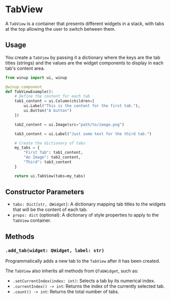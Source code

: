 # TabView

A `TabView` is a container that presents different widgets in a stack, with tabs at the top allowing the user to switch between them.

## Usage

You create a `TabView` by passing it a dictionary where the keys are the tab titles (strings) and the values are the widget components to display in each tab's content area.

```python
from winup import ui, winup

@winup.component
def TabViewExample():
    # Define the content for each tab
    tab1_content = ui.Column(children=[
        ui.Label("This is the content for the first tab."),
        ui.Button("A button")
    ])

    tab2_content = ui.Image(src="path/to/image.png")

    tab3_content = ui.Label("Just some text for the third tab.")

    # Create the dictionary of tabs
    my_tabs = {
        "First Tab": tab1_content,
        "An Image": tab2_content,
        "Third": tab3_content
    }

    return ui.TabView(tabs=my_tabs)
```

## Constructor Parameters

- `tabs: Dict[str, QWidget]`: A dictionary mapping tab titles to the widgets that will be the content of each tab.
- `props: dict` (optional): A dictionary of style properties to apply to the `TabView` container.

## Methods

### `.add_tab(widget: QWidget, label: str)`
Programmatically adds a new tab to the `TabView` after it has been created.

The `TabView` also inherits all methods from `QTabWidget`, such as:

- `.setCurrentIndex(index: int)`: Selects a tab by its numerical index.
- `.currentIndex() -> int`: Returns the index of the currently selected tab.
- `.count() -> int`: Returns the total number of tabs. 